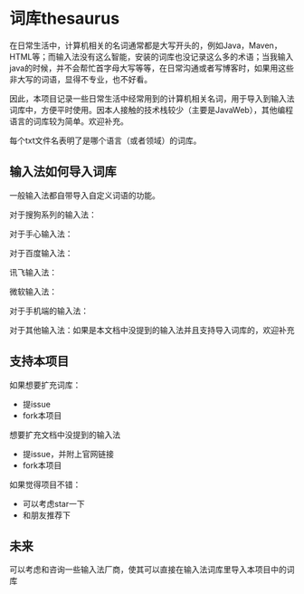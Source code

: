 # 词库thesaurus

在日常生活中，计算机相关的名词通常都是大写开头的，例如Java，Maven，HTML等；而输入法没有这么智能，安装的词库也没记录这么多的术语；当我输入java的时候，并不会帮忙首字母大写等等，在日常沟通或者写博客时，如果用这些非大写的词语，显得不专业，也不好看。

因此，本项目记录一些日常生活中经常用到的计算机相关名词，用于导入到输入法词库中，方便平时使用。因本人接触的技术栈较少（主要是JavaWeb），其他编程语言的词库较为简单。欢迎补充。

每个txt文件名表明了是哪个语言（或者领域）的词库。



## 输入法如何导入词库

一般输入法都自带导入自定义词语的功能。



对于搜狗系列的输入法：





对于手心输入法：





对于百度输入法：



讯飞输入法：



微软输入法：



对于手机端的输入法：





对于其他输入法：如果是本文档中没提到的输入法并且支持导入词库的，欢迎补充





## 支持本项目

如果想要扩充词库：

* 提issue
* fork本项目



想要扩充文档中没提到的输入法

* 提issue，并附上官网链接
* fork本项目



如果觉得项目不错：

* 可以考虑star一下
* 和朋友推荐下





## 未来

可以考虑和咨询一些输入法厂商，使其可以直接在输入法词库里导入本项目中的词库

